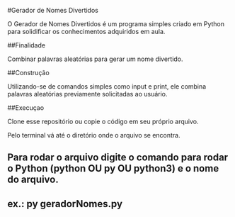 #Gerador de Nomes Divertidos

O Gerador de Nomes Divertidos é um programa simples criado em Python para solidificar os conhecimentos adquiridos em aula.

##Finalidade

Combinar palavras aleatórias para gerar um nome divertido.

##Construção

Utilizando-se de comandos simples como input e print, ele combina palavras aleatórias previamente solicitadas ao usuário.

##Execuçao

Clone esse repositório ou copie o código em seu próprio arquivo.

Pelo terminal vá até o diretório onde o arquivo se encontra.

Para rodar o arquivo digite o comando para rodar o Python (python OU py OU python3) e o nome do arquivo.
--
ex.: py geradorNomes.py
--